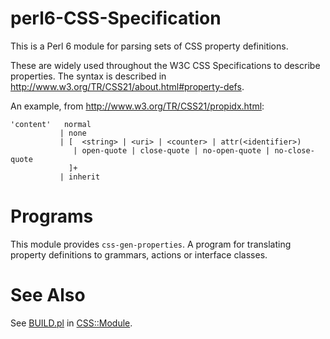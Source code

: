 perl6-CSS-Specification
=======================
This is a Perl 6 module for parsing sets of CSS property definitions.

These are widely used throughout the W3C CSS Specifications to describe properties.
The syntax is described in http://www.w3.org/TR/CSS21/about.html#property-defs.

An example, from http://www.w3.org/TR/CSS21/propidx.html:

    'content'	normal
               | none
               | [  <string> | <uri> | <counter> | attr(<identifier>)
                  | open-quote | close-quote | no-open-quote | no-close-quote
                 ]+
               | inherit


Programs
========
This module provides `css-gen-properties`. A program for translating property definitions
to grammars, actions or interface classes.

See Also
========
See [BUILD.pl](https://github.com/p6-css/perl6-CSS-Module/blob/master/BUILD.pl) in [CSS::Module](https://github.com/p6-css/perl6-CSS-Module).
